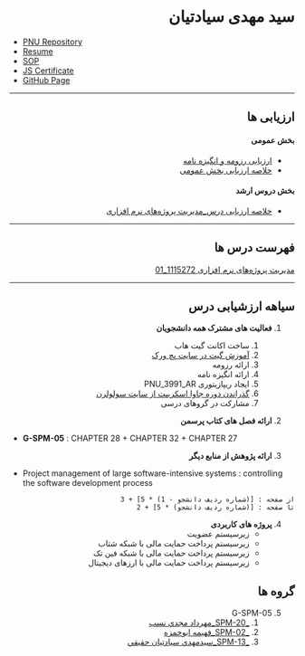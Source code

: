 <div dir="rtl">

# سید مهدی سیادتیان

</div>

<div dir="ltr">

- [PNU Repository](https://github.com/Siadatian/PNU_3991_AR)
- [Resume](http://Siadatian.github.io/Resume/Index.html) 
- [SOP](http://Siadatian.github.io/SOP/Index.html)
- [JS Certificate](https://siadatian.github.io/Certificate/JS%20Certificate.pdf)
- [GitHub Page](https://github.com/Siadatian)

</div>

---
<div dir="rtl">
    
## ارزیابی ها

####  بخش عمومی
- [ارزیابی رزومه و انگیزه نامه](https://github.com/Siadatian/PNU_3991_AR/blob/main/Assessment/MS_CV_CheckList_AR_3991.pdf)
- [خلاصه ارزیابی بخش عمومی](https://github.com/Siadatian/PNU_3991_AR/blob/main/Assessment/MS_GeneralSection_CheckList_AR_3991.pdf)

####  بخش دروس ارشد
- [خلاصه ارزیابی درس_مدیریت پروژه‌های نرم افزاری](https://github.com/Siadatian/PNU_3991_AR/blob/main/Assessment/MS_SoftwareProjectManagement_CheckList_AR_3991.pdf)

</div>

---
<div dir="rtl">
    
## فهرست درس ها  

[مدیریت پروژه‌های نرم افزاری 1115272_01](https://github.com/Siadatian/PNU_3991_AR/tree/main/SoftwareProjectManagement)
    
</div>

---
<div dir="rtl">
    
## سیاهه ارزشیابی درس

1. **فعالیت های مشترک همه دانشجویان**
    1. ساخت اکانت گیت هاب
    2. [آموزش گیت در سایت پچ ورک](http://jlord.us/patchwork/)
    3. ارائه رزومه
    4. ارائه انگیزه نامه
    5. ایجاد ریپازیتوری PNU_3991_AR
    6. [گذراندن دوره جاوا اسکریپت از سایت سولولرن](http://Sololearn.com)
    7. مشارکت در گروهای درسی

2. **ارائه فصل های کتاب پرسمن**

</div>

- **G-SPM-05** : CHAPTER 28 + CHAPTER 32 + CHAPTER 27	
    
<div dir="rtl">

3. **ارائه پژوهش از منابع دیگر**

</div>

- Project management of large software-intensive systems : controlling the software development process

<div dir="rtl">

    از صفحه : [(شماره ردیف دانشجو - 1) * 5] + 3
    تا صفحه : [(شماره ردیف دانشجو) * 5] + 2

4. **پروژه های کاربردی**
   - زیرسیستم عضویت
   - زیرسیستم پرداخت حمایت مالی با شبکه شتاب
   - زیرسیستم پرداخت حمایت مالی با شبکه فین تک
   - زیرسیستم پرداخت حمایت مالی با ارزهای دیجیتال	

## گروه ها
5. G-SPM-05
    1. [_SPM-20_مهرداد مجدي نسب](https://github.com/AliRazavi-edu/PNU_3991/tree/master/_MSc/SoftwareProjectManagement/20_%D9%85%D9%87%D8%B1%D8%AF%D8%A7%D8%AF%20%D9%85%D8%AC%D8%AF%D9%8A%20%D9%86%D8%B3%D8%A8)   
    1. [_SPM-02_فهيمه ابوحمزه](https://github.com/AliRazavi-edu/PNU_3991/tree/master/_MSc/SoftwareProjectManagement/02_%D9%81%D9%87%D9%8A%D9%85%D9%87%20%D8%A7%D8%A8%D9%88%D8%AD%D9%85%D8%B2%D9%87)    
    1. [_SPM-13_سيدمهدي سيادتيان حقيقي](https://github.com/AliRazavi-edu/PNU_3991/tree/master/_MSc/SoftwareProjectManagement/13_%D8%B3%D9%8A%D8%AF%D9%85%D9%87%D8%AF%D9%8A%20%D8%B3%D9%8A%D8%A7%D8%AF%D8%AA%D9%8A%D8%A7%D9%86%20%D8%AD%D9%82%D9%8A%D9%82%D9%8A)

</div>
